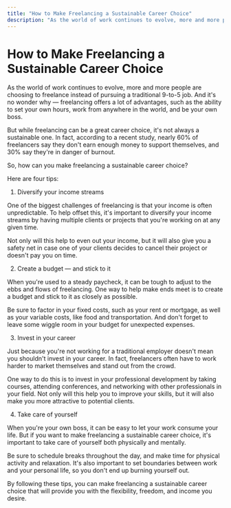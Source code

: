 ```yaml
---
title: "How to Make Freelancing a Sustainable Career Choice"
description: "As the world of work continues to evolve, more and more people are choosing to freelance instead of pursuing a traditional 9-to-5 job. And it's no wonder why — freelancing offers a lot of advantages, such as the ability to set your own hours, work from anywhere in the world, and be your own boss."
---
```


# How to Make Freelancing a Sustainable Career Choice

As the world of work continues to evolve, more and more people are choosing to freelance instead of pursuing a traditional 9-to-5 job. And it's no wonder why — freelancing offers a lot of advantages, such as the ability to set your own hours, work from anywhere in the world, and be your own boss.

But while freelancing can be a great career choice, it's not always a sustainable one. In fact, according to a recent study, nearly 60% of freelancers say they don't earn enough money to support themselves, and 30% say they're in danger of burnout.

So, how can you make freelancing a sustainable career choice?

Here are four tips:

1. Diversify your income streams

One of the biggest challenges of freelancing is that your income is often unpredictable. To help offset this, it's important to diversify your income streams by having multiple clients or projects that you're working on at any given time.

Not only will this help to even out your income, but it will also give you a safety net in case one of your clients decides to cancel their project or doesn't pay you on time.

2. Create a budget — and stick to it

When you're used to a steady paycheck, it can be tough to adjust to the ebbs and flows of freelancing. One way to help make ends meet is to create a budget and stick to it as closely as possible.

Be sure to factor in your fixed costs, such as your rent or mortgage, as well as your variable costs, like food and transportation. And don't forget to leave some wiggle room in your budget for unexpected expenses.

3. Invest in your career

Just because you're not working for a traditional employer doesn't mean you shouldn't invest in your career. In fact, freelancers often have to work harder to market themselves and stand out from the crowd.

One way to do this is to invest in your professional development by taking courses, attending conferences, and networking with other professionals in your field. Not only will this help you to improve your skills, but it will also make you more attractive to potential clients.

4. Take care of yourself

When you're your own boss, it can be easy to let your work consume your life. But if you want to make freelancing a sustainable career choice, it's important to take care of yourself both physically and mentally.

Be sure to schedule breaks throughout the day, and make time for physical activity and relaxation. It's also important to set boundaries between work and your personal life, so you don't end up burning yourself out.

By following these tips, you can make freelancing a sustainable career choice that will provide you with the flexibility, freedom, and income you desire.
